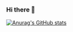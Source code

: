 ### Hi there 👋

[![Anurag's GitHub stats](https://github-readme-stats.vercel.app/api?username=MunjungKim)](https://github.com/anuraghazra/github-readme-stats)

<!--
**MunjungKim/Munjungkim** is a ✨ _special_ ✨ repository because its `README.md` (this file) appears on your GitHub profile.


Here are some ideas to get you started:

- 🔭 I’m currently working on ...
- 🌱 I’m currently learning ...
- 👯 I’m looking to collaborate on ...
- 🤔 I’m looking for help with ...
- 💬 Ask me about ...
- 📫 How to reach me: ...
- 😄 Pronouns: ...
- ⚡ Fun fact: ...
-->
